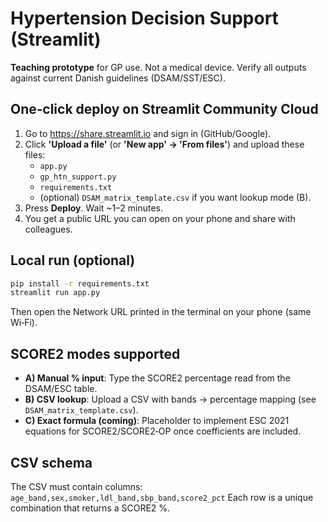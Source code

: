 # Hypertension Decision Support (Streamlit)

**Teaching prototype** for GP use. Not a medical device. Verify all outputs against current Danish guidelines (DSAM/SST/ESC).

## One‑click deploy on Streamlit Community Cloud
1) Go to https://share.streamlit.io and sign in (GitHub/Google).
2) Click **'Upload a file'** (or **'New app' → 'From files'**) and upload these files:
   - `app.py`
   - `gp_htn_support.py`
   - `requirements.txt`
   - (optional) `DSAM_matrix_template.csv` if you want lookup mode (B).
3) Press **Deploy**. Wait ~1–2 minutes.
4) You get a public URL you can open on your phone and share with colleagues.

## Local run (optional)
```bash
pip install -r requirements.txt
streamlit run app.py
```
Then open the Network URL printed in the terminal on your phone (same Wi‑Fi).

## SCORE2 modes supported
- **A) Manual % input**: Type the SCORE2 percentage read from the DSAM/ESC table.
- **B) CSV lookup**: Upload a CSV with bands → percentage mapping (see `DSAM_matrix_template.csv`).
- **C) Exact formula (coming)**: Placeholder to implement ESC 2021 equations for SCORE2/SCORE2‑OP once coefficients are included.

## CSV schema
The CSV must contain columns:
`age_band,sex,smoker,ldl_band,sbp_band,score2_pct`
Each row is a unique combination that returns a SCORE2 %.
